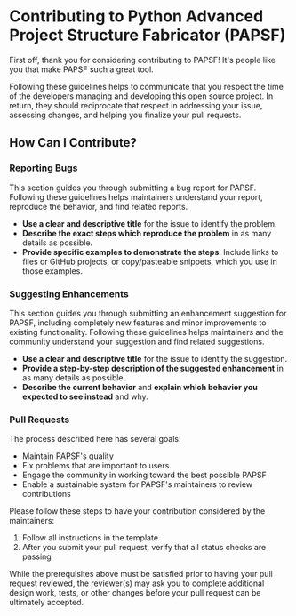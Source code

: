 # Contributing to Python Advanced Project Structure Fabricator (PAPSF)

First off, thank you for considering contributing to PAPSF! It's people like you that make PAPSF such a great tool.

Following these guidelines helps to communicate that you respect the time of the developers managing and developing this open source project. In return, they should reciprocate that respect in addressing your issue, assessing changes, and helping you finalize your pull requests.

## How Can I Contribute?

### Reporting Bugs

This section guides you through submitting a bug report for PAPSF. Following these guidelines helps maintainers understand your report, reproduce the behavior, and find related reports.

- **Use a clear and descriptive title** for the issue to identify the problem.
- **Describe the exact steps which reproduce the problem** in as many details as possible.
- **Provide specific examples to demonstrate the steps**. Include links to files or GitHub projects, or copy/pasteable snippets, which you use in those examples.

### Suggesting Enhancements

This section guides you through submitting an enhancement suggestion for PAPSF, including completely new features and minor improvements to existing functionality. Following these guidelines helps maintainers and the community understand your suggestion and find related suggestions.

- **Use a clear and descriptive title** for the issue to identify the suggestion.
- **Provide a step-by-step description of the suggested enhancement** in as many details as possible.
- **Describe the current behavior** and **explain which behavior you expected to see instead** and why.

### Pull Requests

The process described here has several goals:

- Maintain PAPSF's quality
- Fix problems that are important to users
- Engage the community in working toward the best possible PAPSF
- Enable a sustainable system for PAPSF's maintainers to review contributions

Please follow these steps to have your contribution considered by the maintainers:

1. Follow all instructions in the template
2. After you submit your pull request, verify that all status checks are passing

While the prerequisites above must be satisfied prior to having your pull request reviewed, the reviewer(s) may ask you to complete additional design work, tests, or other changes before your pull request can be ultimately accepted.

